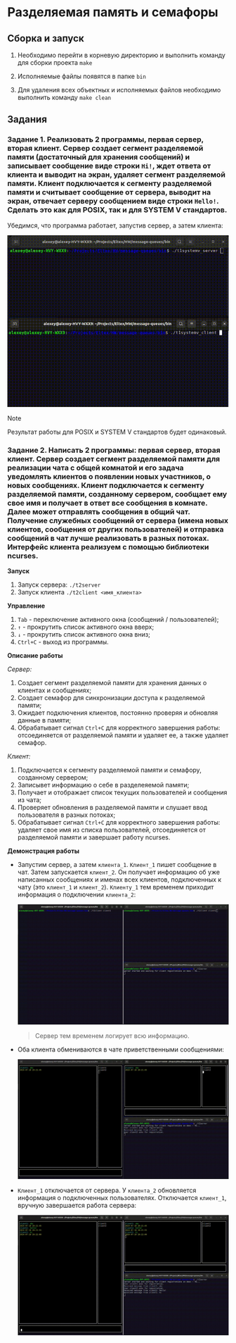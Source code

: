 # Разделяемая память и семафоры

## Сборка и запуск

1. Необходимо перейти в корневую директорию и выполнить команду для сборки проекта `make`

2. Исполняемые файлы появятся в папке `bin`

3. Для удаления всех объектных и исполняемых файлов необходимо выполнить команду `make clean`

## Задания

### Задание 1. Реализовать 2 программы, первая сервер, вторая клиент. Сервер создает сегмент разделяемой памяти (достаточный для хранения сообщений) и записывает сообщение виде строки `Hi!`, ждет ответа от клиента и выводит на экран, удаляет сегмент разделяемой памяти. Клиент подключается к сегменту разделяемой памяти и считывает сообщение от сервера, выводит на экран, отвечает серверу сообщением виде строки `Hello!`. Сделать это как для POSIX, так и для SYSTEM V стандартов.

Убедимся, что программа работает, запустив сервер, а затем клиента:

![Обмен приветствиями](/img/task1.gif)

> [!NOTE]
> Результат работы для POSIX и SYSTEM V стандартов будет одинаковый.

### Задание 2. Написать 2 программы: первая сервер, вторая клиент. Сервер создает сегмент разделяемой памяти для реализации чата с общей комнатой и его задача уведомлять клиентов о появлении новых участников, о новых сообщениях. Клиент подключается к сегменту разделяемой памяти, созданному сервером, сообщает ему свое имя и получает в ответ все сообщения в комнате. Далее может отправлять сообщения в общий чат. Получение служебных сообщений от сервера (имена новых клиентов, сообщения от других пользователей) и отправка сообщений в чат лучше реализовать в разных потоках. Интерфейс клиента реализуем с помощью библиотеки ncurses.

**Запуск**

1. Запуск сервера: `./t2server`
2. Запуск клиента `./t2client <имя_клиента>`

**Управление**

1. `Tab` - переключение активного окна (сообщений / пользователей);
2. `↑` - прокрутить список активного окна вверх;
3. `↓` - прокрутить список активного окна вниз;
4. `Ctrl+C` - выход из программы.

**Описание работы**

*Сервер:*

1. Создает сегмент разделяемой памяти для хранения данных о клиентах и сообщениях;
2. Создает семафор для синхронизации доступа к разделяемой памяти;
3. Ожидает подключения клиентов, постоянно проверяя и обновляя данные в памяти;
4. Обрабатывает сигнал `Ctrl+C` для корректного завершения работы: отсоединяется от разделяемой памяти и удаляет ее, а также удаляет семафор.

*Клиент:*

1. Подключается к сегменту разделяемой памяти и семафору, созданному сервером;
2. Записывет информацию о себе в разделеяемой памяти;
3. Получает и отображает список текущих пользователей и сообщения из чата;
4. Проверяет обновления в разделяемой памяти и слушает ввод пользователя в разных потоках;
5. Обрабатывает сигнал `Ctrl+C` для корректного завершения работы: удаляет свое имя из списка пользователей, отсоединяется от разделяемой памяти и завершает работу ncurses.

**Демонстрация работы**

- Запустим сервер, а затем `клиента_1`. `Клиент_1` пишет сообщение в чат. Затем запускается `клиент_2`. Он получает информацию об уже написанных сообщениях и именах всех клиентов, подключенных к чату (это `клиент_1` и `клиент_2`). `Клиенту_1` тем временем приходит информация о подключении `клиента_2`:

    ![Подключение](/img/connection.gif)

    > Сервер тем временем логирует всю информацию.

- Оба клиента обмениваются в чате приветственными сообщениями:

    ![Обмен приветствиями](/img/hello.gif)

- `Клиент_1` отключается от сервера. У `клиента_2` обновляется информация о подключенных пользователях. Отключается `клиент_1`, вручную завершается работа сервера:

    ![Отключение](/img/disconnection.gif)
